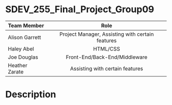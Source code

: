 # SDEV_255_Final_Project_Group09

| Team Member  | Role |
| ------------- |:-------------:|
| Alison Garrett | Project Manager, Assisting with certain features |
| Haley Abel | HTML/CSS |
|   Joe Douglas | Front-End/Back-End/Middleware  |
| Heather Zarate     | Assisting with certain features   |

# Description
